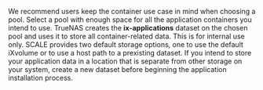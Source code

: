 &NewLine;

We recommend users keep the container use case in mind when choosing a pool.
Select a pool with enough space for all the application containers you intend to use.
TrueNAS creates the **ix-applications** dataset on the chosen pool and uses it to store all container-related data. This is for internal use only.
SCALE provides two default storage options, one to use the default iXvolume or to use a host path to a prexisting dataset.
If you intend to store your application data in a location that is separate from other storage on your system, create a new dataset before beginning the application installation process.